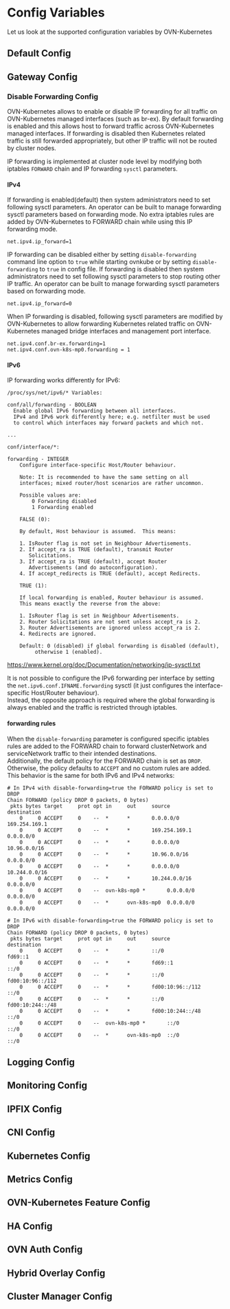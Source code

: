 # Config Variables

Let us look at the supported configuration variables by OVN-Kubernetes

## Default Config

## Gateway Config

### Disable Forwarding Config

OVN-Kubernetes allows to enable or disable IP forwarding for all traffic on OVN-Kubernetes managed interfaces (such as br-ex).
By default forwarding is enabled and this allows host to forward traffic across OVN-Kubernetes managed interfaces.
If forwarding is disabled then Kubernetes related traffic is still forwarded appropriately, but other IP traffic will not be routed by cluster nodes.

IP forwarding is implemented at cluster node level by modifying both iptables `FORWARD` chain and IP forwarding `sysctl` parameters. 

#### IPv4

If forwarding is enabled(default) then system administrators need to set following sysctl parameters. An operator can be built to manage forwarding sysctl parameters based on forwarding mode. No extra iptables rules are added by OVN-Kubernetes to FORWARD chain while using this IP forwarding mode.
```
net.ipv4.ip_forward=1
```
IP forwarding can be disabled either by setting `disable-forwarding` command line option to `true` while starting ovnkube or by setting `disable-forwarding` to `true` in config file. If forwarding is disabled then system administrators need to set following sysctl parameters to stop routing other IP traffic. An operator can be built to manage forwarding sysctl parameters based on forwarding mode.
```
net.ipv4.ip_forward=0
```

When IP forwarding is disabled, following sysctl parameters are modified by OVN-Kubernetes to allow forwarding Kubernetes related traffic on OVN-Kubernetes managed bridge interfaces and management port interface.

```
net.ipv4.conf.br-ex.forwarding=1
net.ipv4.conf.ovn-k8s-mp0.forwarding = 1
```

#### IPv6
IP forwarding works differently for IPv6:
```
/proc/sys/net/ipv6/* Variables:

conf/all/forwarding - BOOLEAN
  Enable global IPv6 forwarding between all interfaces.
  IPv4 and IPv6 work differently here; e.g. netfilter must be used
  to control which interfaces may forward packets and which not.

...

conf/interface/*:

forwarding - INTEGER
	Configure interface-specific Host/Router behaviour.

	Note: It is recommended to have the same setting on all
	interfaces; mixed router/host scenarios are rather uncommon.

	Possible values are:
		0 Forwarding disabled
		1 Forwarding enabled

	FALSE (0):

	By default, Host behaviour is assumed.  This means:

	1. IsRouter flag is not set in Neighbour Advertisements.
	2. If accept_ra is TRUE (default), transmit Router
	   Solicitations.
	3. If accept_ra is TRUE (default), accept Router
	   Advertisements (and do autoconfiguration).
	4. If accept_redirects is TRUE (default), accept Redirects.

	TRUE (1):

	If local forwarding is enabled, Router behaviour is assumed.
	This means exactly the reverse from the above:

	1. IsRouter flag is set in Neighbour Advertisements.
	2. Router Solicitations are not sent unless accept_ra is 2.
	3. Router Advertisements are ignored unless accept_ra is 2.
	4. Redirects are ignored.

	Default: 0 (disabled) if global forwarding is disabled (default),
		 otherwise 1 (enabled).
```
https://www.kernel.org/doc/Documentation/networking/ip-sysctl.txt

It is not possible to configure the IPv6 forwarding per interface by setting the 
`net.ipv6.conf.IFNAME.forwarding` sysctl (it just configures the interface-specific Host/Router 
behaviour). \
Instead, the opposite approach is required where the global forwarding is always enabled and 
the traffic is restricted through iptables.

#### forwarding rules
When the `disable-forwarding` parameter is configured specific iptables rules are added to 
the FORWARD chain to forward clusterNetwork and serviceNetwork traffic to their intended destinations. \
Additionally, the default policy for the FORWARD chain is set as `DROP`. Otherwise, the policy 
defaults to `ACCEPT` and no custom rules are added. This behavior is the same for both IPv6 and IPv4 
networks:

```
# In IPv4 with disable-forwarding=true the FORWARD policy is set to DROP
Chain FORWARD (policy DROP 0 packets, 0 bytes)
 pkts bytes target     prot opt in     out     source               destination         
    0     0 ACCEPT     0    --  *      *       0.0.0.0/0            169.254.169.1       
    0     0 ACCEPT     0    --  *      *       169.254.169.1        0.0.0.0/0           
    0     0 ACCEPT     0    --  *      *       0.0.0.0/0            10.96.0.0/16        
    0     0 ACCEPT     0    --  *      *       10.96.0.0/16         0.0.0.0/0           
    0     0 ACCEPT     0    --  *      *       0.0.0.0/0            10.244.0.0/16       
    0     0 ACCEPT     0    --  *      *       10.244.0.0/16        0.0.0.0/0           
    0     0 ACCEPT     0    --  ovn-k8s-mp0 *       0.0.0.0/0            0.0.0.0/0           
    0     0 ACCEPT     0    --  *      ovn-k8s-mp0  0.0.0.0/0            0.0.0.0/0
    
# In IPv6 with disable-forwarding=true the FORWARD policy is set to DROP
Chain FORWARD (policy DROP 0 packets, 0 bytes)
 pkts bytes target     prot opt in     out     source               destination         
    0     0 ACCEPT     0    --  *      *       ::/0                 fd69::1             
    0     0 ACCEPT     0    --  *      *       fd69::1              ::/0                
    0     0 ACCEPT     0    --  *      *       ::/0                 fd00:10:96::/112    
    0     0 ACCEPT     0    --  *      *       fd00:10:96::/112     ::/0                
    0     0 ACCEPT     0    --  *      *       ::/0                 fd00:10:244::/48    
    0     0 ACCEPT     0    --  *      *       fd00:10:244::/48     ::/0                
    0     0 ACCEPT     0    --  ovn-k8s-mp0 *       ::/0                 ::/0                
    0     0 ACCEPT     0    --  *      ovn-k8s-mp0  ::/0                 ::/0          
```

## Logging Config

## Monitoring Config

## IPFIX Config

## CNI Config

## Kubernetes Config

## Metrics Config

## OVN-Kubernetes Feature Config

## HA Config

## OVN Auth Config

## Hybrid Overlay Config

## Cluster Manager Config
